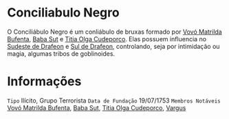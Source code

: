 <!-- TITLE: Conciliabulo Negro -->
<!-- SUBTITLE: Visão geral sobre Conciliabulo Negro -->

# Conciliabulo Negro
O Conciliábulo Negro é um conliábulo de bruxas formado por [Vovó Matrilda Bufenta](), [Baba Sut]() e [Titia Olga Cudeporco](). Elas possuem influencia no [Sudeste de Drafeon]() e [Sul de Drafeon](), controlando, seja por intimidação ou magia, algumas tribos de goblinoides.

# Informações
`Tipo` Ilícito, Grupo Terrorista
`Data de Fundação` 19/07/1753
`Membros Notáveis` [Vovó Matrilda Bufenta](), [Baba Sut](), [Titia Olga Cudeporco](), [Vargus]()


